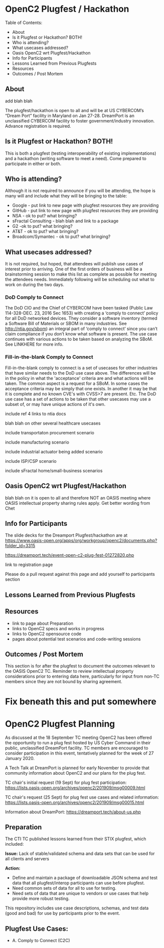 # OpenC2 Plugfest / Hackathon

Table of Contents:
- About
- Is it Plugfest or Hackathon? BOTH!
- Who is attending?
- What usecases addressed?
- Oasis OpenC2 wrt Plugfest/Hackathon
- Info for Participants
- Lessons Learned from Previous Plugfests
- Resources
- Outcomes / Post Mortem

## About
add blah blah

The plugfest/hackathon is open to all and will be at US CYBERCOM’s “Dream Port” facility in Maryland on Jan 27-28. DreamPort is an unclassified CYBERCOM facility  to foster government/industry innovation. Advance registration is required.

## Is it Plugfest or Hackathon? BOTH!
This is both a plugfest (testing interoperability of existing implementations)
and a hackathon (writing software to meet a need).
Come prepared to participate in either or both.

## Who is attending?
Although it is not required to announce if you will be attending,
the hope is many will and include what they will be bringing to the table:
- Google - put link to new page with plugfest resources they are providing
- GitHub - put link to new page with plugfest resources they are providing
- NSA - ok to put? what bringing?
- sFractal Consulting - blah blah and link to a package
- G2 -ok to put? what bringing?
- AT&T - ok to put? what bringing?
- Broadcom/Symantec - ok to put? what bringing?

## What usecases addressed?
It is not required, but hoped, that attendees will publish use cases of interest
prior to arriving.
One of the first orders of business will be a brainstorming session
to make this list as complete as possible for meeting the attendees needs.
Immediately following will be scheduling out what to work on during the two days.

### DoD Comply to Connect
The DoD CIO and the Chief of CYBERCOM have been tasked (Public Law 114-328-DEC. 23, 2016 Sec 1653) with creating a ‘comply to connect’ policy for all DoD networked devices. They consider a software inventory (termed a Software Bill of Materials or SBOM in many industries. See http://ntia.gov/sbom) an integral part of ‘comply to connect’ since you can’t claim compliance if you don’t know what software is present.
The use case continues with various actions to be taken based on analyzing the SBoM.
See LINKHERE for more info.

### Fill-in-the-blank Comply to Connect
Fill-in-the-blank comply to connect is a set of usecases for other industries that have similar needs to the DoD use case above. The differences will be in the policy in what the 'acceptance' criteria are and what actions will be taken. The common aspect is a request for a SBoM. In some cases the acceptance criteria may be simply that one exists. In another it may be that it is complete and no known CVE's with CVSS>7 are present. Etc. The DoD use case has a set of actions to be taken that other usecases may use a subset of, or may have unique actions of it's own.

include ref 4 links to ntia docs

blah blah on other several healthcare usecases

include transportaton procurement scenario

include manufacturing scenario

include industrial actuator being added scenario

include ISP/CSP scenario

include sFractal home/small-business scenarios

## Oasis OpenC2 wrt Plugfest/Hackathon
blah blah on it is open to all and therefore NOT an OASIS meeting where OASIS
intellectual property sharing rules apply.
Get better wording from Chet

## Info for Participants
The slide decks for the Dreamport Plugfest/hackathon are at https://www.oasis-open.org/apps/org/workgroup/openc2/documents.php?folder_id=3315

https://dreamport.tech/event-open-c2-plug-fest-01272820.php

link to registration page

Please do a pull request against this page and add yourself to participants section

## Lessons Learned from Previous Plugfests

## Resources
- link to page about Preparation
- links to OpenC2 specs and works in progress
- links to OpenC2 opensource code
- pages about potential test scenarios and code-writing sessions



## Outcomes / Post Mortem
This section is for after the plugfest to document the outcomes relevant to
the OASIS OpenC2 TC. Reminder to review intellectual property considerations
prior to entering data here,
particularly for input from non-TC members
since they are not bound by sharing agreement.


Fix beneath this and put somewhere
============================

# OpenC2 Plugfest Planning

As discussed at the 18 September TC meeting OpenC2 has been offered the opportunity to run a plug fest hosted
by US Cyber Command in their public, unclassified DreamPort facility. TC members are encouraged to consider
participation in this event, tentatively planned for the week of 27 January 2020.

A Tech Talk at DreamPort is planned for early November to provide that community information about OpenC2
and our plans for the plug fest.

TC chair's initial request (19 Sept) for plug fest participation:
https://lists.oasis-open.org/archives/openc2/201909/msg00009.html

TC chair's request (25 Sept) for plug fest use cases and related information:
https://lists.oasis-open.org/archives/openc2/201909/msg00015.html

Information about DreamPort:  https://dreamport.tech/about-us.php

## Preparation
The CTI TC published lessons learned from their STIX plugfest, which
included:

**Issue:** Lack of stable/validated schema and data sets that can be used for all clients and servers

**Action:**
* Define and maintain a package of downloadable JSON schema and test data that all plugfest/interop participants can use before plugfest.
* Need common sets of data for all to use for testing.
* Need sets of data that are unique to vendors or use cases that help provide more robust testing.

This repository includes use case descriptions, schemas, and test data (good and bad) for use by participants prior to the event.

## Plugfest Use Cases:
* A. Comply to Connect (C2C)

